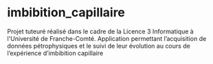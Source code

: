 # imbibition_capillaire
Projet tuteuré réalisé dans le cadre de la Licence 3 Informatique à l'Université de Franche-Comté.
Application permettant l’acquisition de données pétrophysiques et le suivi de leur évolution au cours de l’expérience d’imbibition capillaire
